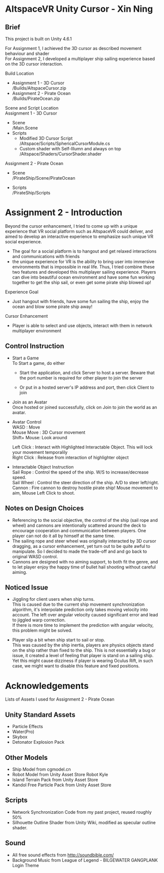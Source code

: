 # AltspaceVR Unity Cursor - Xin Ning  

## Brief  
This project is built on Unity 4.6.1

For Assignment 1, I achieved the 3D cursor as described movement behaviour and shader   
For Assignment 2, I developed a multiplayer ship sailing experience based on the 3D cursor interaction.  

Build Location  
  - Assignment 1 - 3D Cursor  
	/Builds/AltspaceCursor.zip    
  - Assignment 2 - Pirate Ocean  
	/Builds/PirateOcean.zip  

Scene and Script Location  
  Assignment 1 - 3D Cursor  
  - Scene  
      /Main.Scene  
  - Scripts  
	  - Modified 3D Cursor Script  
		/Altspace/Scripts/SphericalCursorModule.cs  
	  - Custom shader with Self-Illumn and always on top  
		/Altspace/Shaders/CursorShader.shader  
	
Assignment  2 - Pirate Ocean  
  - Scene  
		/PirateShip/Scene/PirateOcean  

- Scripts  
		/PirateShip/Scripts  

		  
		  
# Assignment 2 - Introduction
Beyond the cursor enhancement, I tried to come up with a unique experience that VR social platform such as AltspaceVR could deliver, and aimed to develop an interactive experience to emphasize such unique VR social experience.  
- The goal for a social platform is to hangout and get relaxed interactions and communications with friends
- the unique experience for VR is the ability to bring user into immersive environments that is impossible in real life. 
Thus, I tried combine these two features and developed this multiplayer sailing experience. Players can dive into beautiful ocean environment and have some fun working together to get the ship sail, or even get some pirate ship blowed up!

Experience Goal
- Just hangout with friends, have some fun sailing the ship, enjoy the ocean and blow some pirate ship away!

Cursor Enhancement
- Player is able to select and use objects, interact with them in network multiplayer environment


## Control Instruction
- Start a Game  
  To Start a game, do either  
	- Start the application, and click Server to host a server. Beware that the port number is required for other player to join the server  
	
  	- Or put in a hosted server's IP address and port, then click Client to join
    
- Join as an Avatar  
  Once hosted or joined successfully, click on Join to join the world as an avatar.
  
- Avatar Control  
  WASD        : Move  
  Mouse Move  : 3D Cursor movement  
  Shift+ Mouse: Look around  
  
  Left Click  : Interact with Highlighted Interactable Object. This will lock your movement temporalily  
  Right Click : Release from interaction of highlighter object  
  
- Interactable Object Instruction  
  Sail Rope   : Control the speed of the ship. W/S to increase/decrease speed.  
  Sail Wheel  : Control the steer direction of the ship. A/D to steer left/right.  
  Cannon      : Fire cannon to destroy hostile pirate ship! Mouse movement to aim, Mouse Left Click to shoot.   


## Notes on Design Choices
- Referencing to the social objective, the control of the ship (sail rope and wheel) and cannons are intentionally scattered around the deck to encourage cooperation and communication between players. One player can not do it all by himself at the same time.  
- The sailing rope and steer wheel was originally interacted by 3D cursor dragging, as a cursor enhancement, yet turn out to be quite awful to manipulate. So I decided to made the trade-off and and go back to original WASD control.  
- Cannons are designed with no aiming support, to both fit the genre, and to let player enjoy the happy time of bullet hail shooting without careful aiming.  


## Noticed Issue  
- Jiggling for client users when ship turns.  
  This is caused due to the current ship movement synchronization algorithm, it's interpolate prediction only takes moving velocity into account. The left over angular velocity caused significant error and lead to jiggled warp correction.  
  If there is more time to implement the prediction with angular velocity, this problem might be solved.  
  
- Player slip a bit when ship start to sail or stop.  
  This was caused by the ship inertia, players are physics objects stand on the ship rather than fixed to the ship. This is not essentially a bug or issue, it created a level of feeling that player is stand on a sailing ship. Yet this might cause dizziness if player is wearing Oculus Rift, in such case, we might want to disable this feature and fixed positions.  

  
  
# Acknowledgements
Lists of Assets I used for Assignment 2 - Pirate Ocean

## Unity Standard Assets  
  - Particle Effects  
  - Water(Pro)  
  - Skybox  
  - Detonator Explosion Pack  
  
## Other Models  
  - Ship Model from cgmodel.cn  
  - Robot Model from Unity Asset Store Robot Kyle  
  - Island Terrain Pack from Unity Asset Store  
  - Kandol Free Particle Pack from Unity Asset Store  
  
## Scripts
  - Network Synchronization Code from my past project, reused roughly 50%  
  - Silhouette Outline Shader from Unity Wiki, modified as specular outline shader.  
  
## Sound
  - All free sound effects from http://soundbible.com/  
  - Background Music from League of Legend - BILGEWATER GANGPLANK Login Theme  
  
